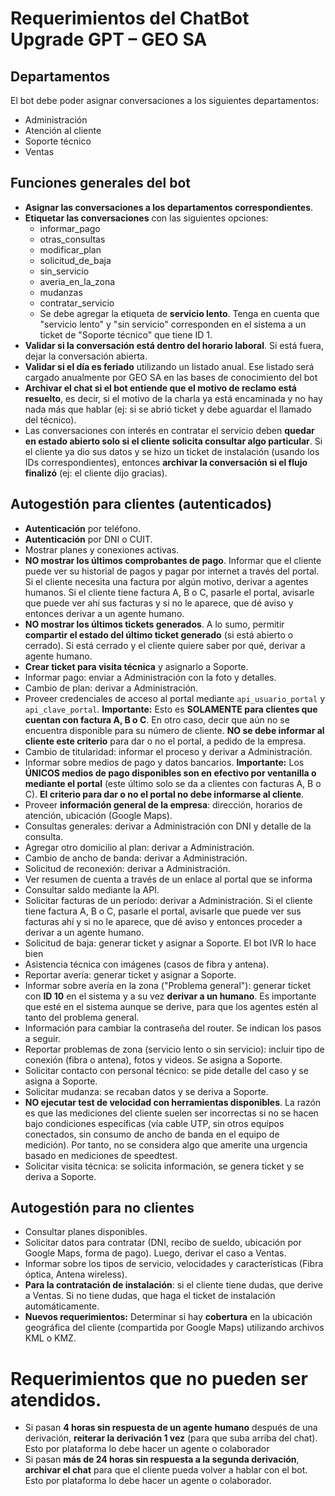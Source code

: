 # Requerimientos del ChatBot Upgrade GPT – GEO SA

## Departamentos

El bot debe poder asignar conversaciones a los siguientes departamentos:
*   Administración
*   Atención al cliente
*   Soporte técnico
*   Ventas

## Funciones generales del bot

*   **Asignar las conversaciones a los departamentos correspondientes**.
*   **Etiquetar las conversaciones** con las siguientes opciones:
    *   informar\_pago
    *   otras\_consultas
    *   modificar\_plan
    *   solicitud\_de\_baja
    *   sin\_servicio
    *   averia\_en\_la\_zona
    *   mudanzas
    *   contratar\_servicio
    *   Se debe agregar la etiqueta de **servicio lento**. Tenga en cuenta que "servicio lento" y "sin servicio" corresponden en el sistema a un ticket de "Soporte técnico" que tiene ID 1.
*   **Validar si la conversación está dentro del horario laboral**. Si está fuera, dejar la conversación abierta.
*   **Validar si el día es feriado** utilizando un listado anual. Ese listado será cargado anualmente por GEO SA en las bases de conocimiento del bot
*   **Archivar el chat si el bot entiende que el motivo de reclamo está resuelto**, es decir, si el motivo de la charla ya está encaminada y no hay nada más que hablar (ej: si se abrió ticket y debe aguardar el llamado del técnico).
*   Las conversaciones con interés en contratar el servicio deben **quedar en estado abierto solo si el cliente solicita consultar algo particular**. Si el cliente ya dio sus datos y se hizo un ticket de instalación (usando los IDs correspondientes), entonces **archivar la conversación si el flujo finalizó** (ej: el cliente dijo gracias).

## Autogestión para clientes (autenticados)

*   **Autenticación** por teléfono.
*   **Autenticación** por DNI o CUIT.
*   Mostrar planes y conexiones activas.
*   **NO mostrar los últimos comprobantes de pago**. Informar que el cliente puede ver su historial de pagos y pagar por internet a través del portal. Si el cliente necesita una factura por algún motivo, derivar a agentes humanos. Si el cliente tiene factura A, B o C, pasarle el portal, avisarle que puede ver ahí sus facturas y si no le aparece, que dé aviso y entonces derivar a un agente humano.
*   **NO mostrar los últimos tickets generados**. A lo sumo, permitir **compartir el estado del último ticket generado** (si está abierto o cerrado). Si está cerrado y el cliente quiere saber por qué, derivar a agente humano.
*   **Crear ticket para visita técnica** y asignarlo a Soporte.
*   Informar pago: enviar a Administración con la foto y detalles.
*   Cambio de plan: derivar a Administración.
*   Proveer credenciales de acceso al portal mediante `api_usuario_portal` y `api_clave_portal`. **Importante:** Esto es **SOLAMENTE para clientes que cuentan con factura A, B o C**. En otro caso, decir que aún no se encuentra disponible para su número de cliente. **NO se debe informar al cliente este criterio** para dar o no el portal, a pedido de la empresa.
*   Cambio de titularidad: informar el proceso y derivar a Administración.
*   Informar sobre medios de pago y datos bancarios. **Importante:** Los **ÚNICOS medios de pago disponibles son en efectivo por ventanilla o mediante el portal** (este último solo se da a clientes con facturas A, B o C). **El criterio para dar o no el portal no debe informarse al cliente**.
*   Proveer **información general de la empresa**: dirección, horarios de atención, ubicación (Google Maps).
*   Consultas generales: derivar a Administración con DNI y detalle de la consulta.
*   Agregar otro domicilio al plan: derivar a Administración.
*   Cambio de ancho de banda: derivar a Administración.
*   Solicitud de reconexión: derivar a Administración.
*   Ver resumen de cuenta a través de un enlace al portal que se informa
*   Consultar saldo mediante la API.
*   Solicitar facturas de un período: derivar a Administración. Si el cliente tiene factura A, B o C, pasarle el portal, avisarle que puede ver sus facturas ahí y si no le aparece, que dé aviso y entonces proceder a derivar a un agente humano.
*   Solicitud de baja: generar ticket y asignar a Soporte. El bot IVR lo hace bien
*   Asistencia técnica con imágenes (casos de fibra y antena).
*   Reportar avería: generar ticket y asignar a Soporte.
*   Informar sobre avería en la zona ("Problema general"): generar ticket con **ID 10** en el sistema y a su vez **derivar a un humano**. Es importante que esté en el sistema aunque se derive, para que los agentes estén al tanto del problema general.
*   Información para cambiar la contraseña del router. Se indican los pasos a seguir.
*   Reportar problemas de zona (servicio lento o sin servicio): incluir tipo de conexión (fibra o antena), fotos y videos. Se asigna a Soporte.
*   Solicitar contacto con personal técnico: se pide detalle del caso y se asigna a Soporte.
*   Solicitar mudanza: se recaban datos y se deriva a Soporte.
*   **NO ejecutar test de velocidad con herramientas disponibles**. La razón es que las mediciones del cliente suelen ser incorrectas si no se hacen bajo condiciones específicas (vía cable UTP, sin otros equipos conectados, sin consumo de ancho de banda en el equipo de medición). Por tanto, no se considera algo que amerite una urgencia basado en mediciones de speedtest. 
*   Solicitar visita técnica: se solicita información, se genera ticket y se deriva a Soporte.

## Autogestión para no clientes

*   Consultar planes disponibles.
*   Solicitar datos para contratar (DNI, recibo de sueldo, ubicación por Google Maps, forma de pago). Luego, derivar el caso a Ventas.
*   Informar sobre los tipos de servicio, velocidades y características (Fibra óptica, Antena wireless).
*   **Para la contratación de instalación**: si el cliente tiene dudas, que derive a Ventas. Si no tiene dudas, que haga el ticket de instalación automáticamente.
*   **Nuevos requerimientos:** Determinar si hay **cobertura** en la ubicación geográfica del cliente (compartida por Google Maps) utilizando archivos KML o KMZ.

# Requerimientos que no pueden ser atendidos.

*   Si pasan **4 horas sin respuesta de un agente humano** después de una derivación, **reiterar la derivación 1 vez** (para que suba arriba del chat). Esto por plataforma lo debe hacer un agente o colaborador
*   Si pasan **más de 24 horas sin respuesta a la segunda derivación**, **archivar el chat** para que el cliente pueda volver a hablar con el bot. Esto por plataforma lo debe hacer un agente o colaborador.